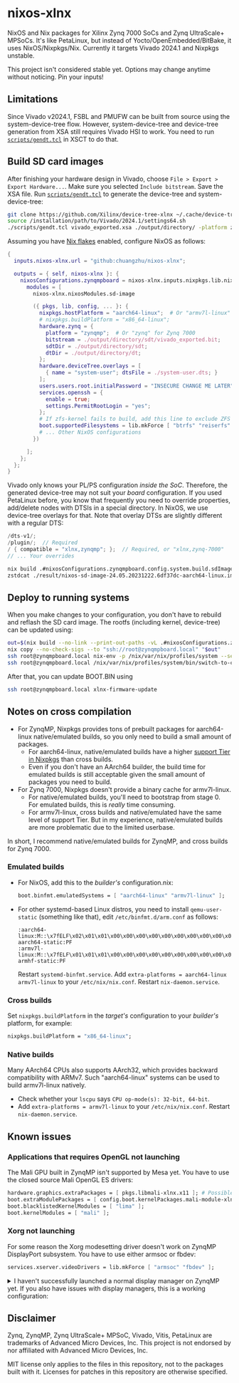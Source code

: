 # nixos-xlnx

NixOS and Nix packages for Xilinx Zynq 7000 SoCs and Zynq UltraScale+ MPSoCs. It's like PetaLinux, but instead of Yocto/OpenEmbedded/BitBake, it uses NixOS/Nixpkgs/Nix. Currently it targets Vivado 2024.1 and Nixpkgs unstable.

This project isn't considered stable yet. Options may change anytime without noticing. Pin your inputs!

## Limitations

Since Vivado v2024.1, FSBL and PMUFW can be built from source using the system-device-tree flow. However, system-device-tree and device-tree generation from XSA still requires Vivado HSI to work. You need to run [`scripts/gendt.tcl`](./scripts/gendt.tcl) in XSCT to do that.

## Build SD card images

After finishing your hardware design in Vivado, choose `File > Export > Export Hardware...`. Make sure you selected `Include bitstream`. Save the XSA file. Run [`scripts/gendt.tcl`](./scripts/gendt.tcl) to generate the device-tree and system-device-tree:

```bash
git clone https://github.com/Xilinx/device-tree-xlnx ~/.cache/device-tree-xlnx -b xilinx_v2024.1 --depth 1
source /installation/path/to/Vivado/2024.1/settings64.sh
./scripts/gendt.tcl vivado_exported.xsa ./output/directory/ -platform zynqmp  # Or "zynq" for Zynq 7000
```

Assuming you have [Nix flakes](https://wiki.nixos.org/wiki/Flakes) enabled, configure NixOS as follows:

```nix
{
  inputs.nixos-xlnx.url = "github:chuangzhu/nixos-xlnx";

  outputs = { self, nixos-xlnx }: {
    nixosConfigurations.zynqmpboard = nixos-xlnx.inputs.nixpkgs.lib.nixosSystem {
      modules = [
        nixos-xlnx.nixosModules.sd-image

        ({ pkgs, lib, config, ... }: {
          nixpkgs.hostPlatform = "aarch64-linux";  # Or "armv7l-linux" for Zynq 7000
          # nixpkgs.buildPlatform = "x86_64-linux";
          hardware.zynq = {
            platform = "zynqmp";  # Or "zynq" for Zynq 7000
            bitstream = ./output/directory/sdt/vivado_exported.bit;
            sdtDir = ./output/directory/sdt;
            dtDir = ./output/directory/dt;
          };
          hardware.deviceTree.overlays = [
            { name = "system-user"; dtsFile = ./system-user.dts; }
          ];
          users.users.root.initialPassword = "INSECURE CHANGE ME LATER";
          services.openssh = {
            enable = true;
            settings.PermitRootLogin = "yes";
          };
          # If zfs-kernel fails to build, add this line to exclude ZFS support
          boot.supportedFilesystems = lib.mkForce [ "btrfs" "reiserfs" "vfat" "f2fs" "xfs" "ntfs" "cifs" ];
          # ... Other NixOS configurations
        })

      ];
    };
  };
}
```

Vivado only knows your PL/PS configuration *inside the SoC*. Therefore, the generated device-tree may not suit your *board* configuration. If you used PetaLinux before, you know that frequently you need to override properties, add/delete nodes with DTSIs in a special directory. In NixOS, we use device-tree overlays for that. Note that overlay DTSs are slightly different with a regular DTS:

```c
/dts-v1/;
/plugin/;  // Required
/ { compatible = "xlnx,zynqmp"; };  // Required, or "xlnx,zynq-7000"
// ... Your overrides
```

```bash
nix build .#nixosConfigurations.zynqmpboard.config.system.build.sdImage -vL
zstdcat ./result/nixos-sd-image-24.05.20231222.6df37dc-aarch64-linux.img.zst | sudo dd of=/dev/mmcblk0 status=progress
```

## Deploy to running systems

When you make changes to your configuration, you don't have to rebuild and reflash the SD card image. The rootfs (including kernel, device-tree) can be updated using:

```bash
out=$(nix build --no-link --print-out-paths -vL .#nixosConfigurations.zynqmpboard.config.system.build.toplevel)
nix copy --no-check-sigs --to "ssh://root@zynqmpboard.local" "$out"
ssh root@zynqmpboard.local nix-env -p /nix/var/nix/profiles/system --set $out
ssh root@zynqmpboard.local /nix/var/nix/profiles/system/bin/switch-to-configuration switch
```

After that, you can update BOOT.BIN using

```bash
ssh root@zynqmpboard.local xlnx-firmware-update
```

## Notes on cross compilation

* For ZynqMP, Nixpkgs provides tons of prebuilt packages for aarch64-linux native/emulated builds, so you only need to build a small amount of packages.
  - For aarch64-linux, native/emulated builds have a higher [support Tier in Nixpkgs](https://github.com/NixOS/rfcs/blob/master/rfcs/0046-platform-support-tiers.md) than cross builds.
  - Even if you don't have an AArch64 builder, the build time for emulated builds is still acceptable given the small amount of packages you need to build.
* For Zynq 7000, Nixpkgs doesn't provide a binary cache for armv7l-linux.
  - For native/emulated builds, you'll need to bootstrap from stage 0. For emulated builds, this is *really* time consuming.
  - For armv7l-linux, cross builds and native/emulated have the same level of support Tier. But in my experience, native/emulated builds are more problematic due to the limited userbase.

In short, I recommend native/emulated builds for ZynqMP, and cross builds for Zynq 7000.

### Emulated builds
- For NixOS, add this to the *builder's* configuration.nix:
  ```nix
  boot.binfmt.emulatedSystems = [ "aarch64-linux" "armv7l-linux" ];
  ```
- For other systemd-based Linux distros, you need to install `qemu-user-static` (something like that), edit `/etc/binfmt.d/arm.conf` as follows:
  ```
  :aarch64-linux:M::\x7fELF\x02\x01\x01\x00\x00\x00\x00\x00\x00\x00\x00\x00\x02\x00\xb7\x00:\xff\xff\xff\xff\xff\xff\xff\x00\xff\xff\xff\xff\xff\xff\x00\xff\xfe\xff\xff\xff:/usr/bin/qemu-aarch64-static:PF
  :armv7l-linux:M::\x7fELF\x01\x01\x01\x00\x00\x00\x00\x00\x00\x00\x00\x00\x02\x00\x28\x00:\xff\xff\xff\xff\xff\xff\xff\x00\xff\xff\xff\xff\xff\xff\x00\xff\xfe\xff\xff\xff:/usr/bin/qemu-armhf-static:PF
  ```
  Restart `systemd-binfmt.service`. Add `extra-platforms = aarch64-linux armv7l-linux` to your `/etc/nix/nix.conf`. Restart `nix-daemon.service`.

### Cross builds
Set `nixpkgs.buildPlatform` in the *target's* configuration to your *builder's* platform, for example:
```nix
nixpkgs.buildPlatform = "x86_64-linux";
```

### Native builds
Many AArch64 CPUs also supports AArch32, which provides backward compatibility with ARMv7. Such "aarch64-linux" systems can be used to build armv7l-linux natively.
  - Check whether your `lscpu` says `CPU op-mode(s): 32-bit, 64-bit`.
  - Add `extra-platforms = armv7l-linux` to your `/etc/nix/nix.conf`. Restart `nix-daemon.service`.

## Known issues

### Applications that requires OpenGL not launching

The Mali GPU built in ZynqMP isn't supported by Mesa yet. You have to use the closed source Mali OpenGL ES drivers:

```nix
hardware.graphics.extraPackages = [ pkgs.libmali-xlnx.x11 ]; # Possible choices: wayland, x11, fbdev, headless
boot.extraModulePackages = [ config.boot.kernelPackages.mali-module-xlnx ];
boot.blacklistedKernelModules = [ "lima" ];
boot.kernelModules = [ "mali" ];
```

### Xorg not launching

For some reason the Xorg modesetting driver doesn't work on ZynqMP DisplayPort subsystem. You have to use either armsoc or fbdev:

```nix
services.xserver.videoDrivers = lib.mkForce [ "armsoc" "fbdev" ];
```

<details>
<summary>
I haven't successfully launched a normal display manager on ZynqMP yet. If you also have issues with display managers, this is a working configuration:
</summary>

```nix
services.xserver.enable = true;
services.xserver.videoDrivers = lib.mkForce [ "armsoc" ];
services.xserver.displayManager.sx.enable = true;
services.xserver.windowManager.i3.enable = true;
systemd.services.i3 = {
  wantedBy = [ "graphical.target" ];
  script = ''
    . /etc/profile
    chvt 7
    exec sx i3 -c /etc/i3/config
  '';
  unitConfig.StartLimitIntervalSec = 0;
  serviceConfig = {
    User = "root";
    Group = "root";
    PAMName = "login";
    WorkingDirectory = "~";
    Restart = "always";
    TTYPath = "/dev/tty7";
    TTYReset = "yes";
    TTYVHangup = "yes";
    TTYVTDisallocate = "yes";
    StandardInput = "tty-force";
    StandardOutput = "journal";
    StandardError = "journal";
  };
};
```
</details>

## Disclaimer

Zynq, ZynqMP, Zynq UltraScale+ MPSoC, Vivado, Vitis, PetaLinux are trademarks of Advanced Micro Devices, Inc. This project is not endorsed by nor affiliated with Advanced Micro Devices, Inc.

MIT license only applies to the files in this repository, not to the packages built with it. Licenses for patches in this repository are otherwise specified.
